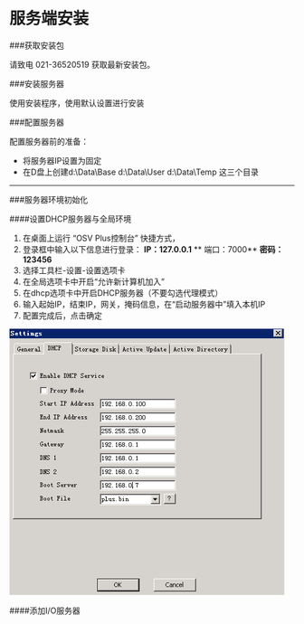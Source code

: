 # 服务端安装

###获取安装包

请致电 021-36520519 获取最新安装包。


###安装服务器

使用安装程序，使用默认设置进行安装

###配置服务器

配置服务器前的准备：

* 将服务器IP设置为固定
* 在D盘上创建d:\Data\Base   d:\Data\User  d:\Data\Temp 这三个目录
---

###服务器环境初始化

####设置DHCP服务器与全局环境

1. 在桌面上运行 “OSV Plus控制台” 快捷方式，
2. 登录框中输入以下信息进行登录：  **IP：127.0.0.1**    ** 端口：7000**     **密码：123456**
3. 选择工具栏-设置-设置选项卡
4. 在全局选项卡中开启“允许新计算机加入”
5. 在dhcp选项卡中开启DHCP服务器（不要勾选代理模式）
6. 输入起始IP，结束IP，网关，掩码信息，在“启动服务器中”填入本机IP
7. 配置完成后，点击确定

![](22.png)

####添加I/O服务器




                                   
                                   
                                   
                                 
                        
                             


                         
               
                               
                             
                            
                            
                           
                             
                             
                             

                                           
                                           
                                           
 










